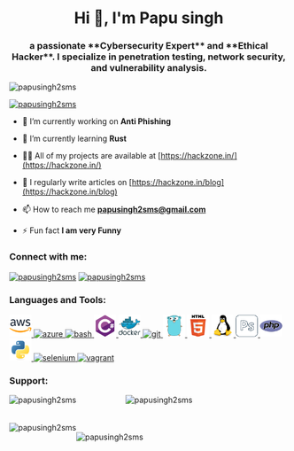 <h1 align="center">Hi 👋, I'm Papu singh</h1>
<h3 align="center">a passionate **Cybersecurity Expert** and **Ethical Hacker**. I specialize in penetration testing, network security, and vulnerability analysis.</h3>

<p align="left"> <img src="https://komarev.com/ghpvc/?username=papusingh2sms&label=Profile%20views&color=0e75b6&style=flat" alt="papusingh2sms" /> </p>

<p align="left"> <a href="https://github.com/ryo-ma/github-profile-trophy"><img src="https://github-profile-trophy.vercel.app/?username=papusingh2sms" alt="papusingh2sms" /></a> </p>

- 🔭 I’m currently working on **Anti Phishing**

- 🌱 I’m currently learning **Rust**

- 👨‍💻 All of my projects are available at [https://hackzone.in/](https://hackzone.in/)

- 📝 I regularly write articles on [https://hackzone.in/blog](https://hackzone.in/blog)

- 📫 How to reach me **papusingh2sms@gmail.com**

- ⚡ Fun fact **I am very Funny**

<h3 align="left">Connect with me:</h3>
<p align="left">
<a href="https://linkedin.com/in/papusingh2sms" target="blank"><img align="center" src="https://raw.githubusercontent.com/rahuldkjain/github-profile-readme-generator/master/src/images/icons/Social/linked-in-alt.svg" alt="papusingh2sms" height="30" width="40" /></a>
<a href="https://fb.com/papusingh2sms" target="blank"><img align="center" src="https://raw.githubusercontent.com/rahuldkjain/github-profile-readme-generator/master/src/images/icons/Social/facebook.svg" alt="papusingh2sms" height="30" width="40" /></a>
</p>

<h3 align="left">Languages and Tools:</h3>
<p align="left"> <a href="https://aws.amazon.com" target="_blank" rel="noreferrer"> <img src="https://raw.githubusercontent.com/devicons/devicon/master/icons/amazonwebservices/amazonwebservices-original-wordmark.svg" alt="aws" width="40" height="40"/> </a> <a href="https://azure.microsoft.com/en-in/" target="_blank" rel="noreferrer"> <img src="https://www.vectorlogo.zone/logos/microsoft_azure/microsoft_azure-icon.svg" alt="azure" width="40" height="40"/> </a> <a href="https://www.gnu.org/software/bash/" target="_blank" rel="noreferrer"> <img src="https://www.vectorlogo.zone/logos/gnu_bash/gnu_bash-icon.svg" alt="bash" width="40" height="40"/> </a> <a href="https://www.w3schools.com/cs/" target="_blank" rel="noreferrer"> <img src="https://raw.githubusercontent.com/devicons/devicon/master/icons/csharp/csharp-original.svg" alt="csharp" width="40" height="40"/> </a> <a href="https://www.docker.com/" target="_blank" rel="noreferrer"> <img src="https://raw.githubusercontent.com/devicons/devicon/master/icons/docker/docker-original-wordmark.svg" alt="docker" width="40" height="40"/> </a> <a href="https://git-scm.com/" target="_blank" rel="noreferrer"> <img src="https://www.vectorlogo.zone/logos/git-scm/git-scm-icon.svg" alt="git" width="40" height="40"/> </a> <a href="https://golang.org" target="_blank" rel="noreferrer"> <img src="https://raw.githubusercontent.com/devicons/devicon/master/icons/go/go-original.svg" alt="go" width="40" height="40"/> </a> <a href="https://www.w3.org/html/" target="_blank" rel="noreferrer"> <img src="https://raw.githubusercontent.com/devicons/devicon/master/icons/html5/html5-original-wordmark.svg" alt="html5" width="40" height="40"/> </a> <a href="https://www.linux.org/" target="_blank" rel="noreferrer"> <img src="https://raw.githubusercontent.com/devicons/devicon/master/icons/linux/linux-original.svg" alt="linux" width="40" height="40"/> </a> <a href="https://www.photoshop.com/en" target="_blank" rel="noreferrer"> <img src="https://raw.githubusercontent.com/devicons/devicon/master/icons/photoshop/photoshop-line.svg" alt="photoshop" width="40" height="40"/> </a> <a href="https://www.php.net" target="_blank" rel="noreferrer"> <img src="https://raw.githubusercontent.com/devicons/devicon/master/icons/php/php-original.svg" alt="php" width="40" height="40"/> </a> <a href="https://www.python.org" target="_blank" rel="noreferrer"> <img src="https://raw.githubusercontent.com/devicons/devicon/master/icons/python/python-original.svg" alt="python" width="40" height="40"/> </a> <a href="https://www.selenium.dev" target="_blank" rel="noreferrer"> <img src="https://raw.githubusercontent.com/detain/svg-logos/780f25886640cef088af994181646db2f6b1a3f8/svg/selenium-logo.svg" alt="selenium" width="40" height="40"/> </a> <a href="https://www.vagrantup.com/" target="_blank" rel="noreferrer"> <img src="https://www.vectorlogo.zone/logos/vagrantup/vagrantup-icon.svg" alt="vagrant" width="40" height="40"/> </a> </p>

<h3 align="left">Support:</h3>
<p><a href="https://www.buymeacoffee.com/papusingh2sms"> <img align="left" src="https://cdn.buymeacoffee.com/buttons/v2/default-yellow.png" height="50" width="210" alt="papusingh2sms" /></a><a href="https://ko-fi.com/papusingh2sms"> <img align="left" src="https://cdn.ko-fi.com/cdn/kofi3.png?v=3" height="50" width="210" alt="papusingh2sms" /></a></p><br><br>

<p><img align="left" src="https://github-readme-stats.vercel.app/api/top-langs?username=papusingh2sms&show_icons=true&locale=en&layout=compact" alt="papusingh2sms" /></p>

<p>&nbsp;<img align="center" src="https://github-readme-stats.vercel.app/api?username=papusingh2sms&show_icons=true&locale=en" alt="papusingh2sms" /></p>
